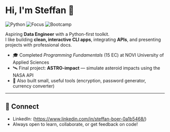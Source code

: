 # Hi, I'm Steffan 👋

![Python](https://img.shields.io/badge/Python-3.10%2B-blue)
![Focus](https://img.shields.io/badge/Focus-Data%20Engineering-informational)
![Bootcamp](https://img.shields.io/badge/NOVI-Programming%20Fundamentals-success)

Aspiring **Data Engineer** with a Python-first toolkit.  
I like building **clean, interactive CLI apps**, integrating **APIs**, and presenting projects with professional docs.

- 🎓 Completed *Programming Fundamentals* (15 EC) at NOVI University of Applied Sciences  
- 🛰️ Final project: **ASTRO-impact** — simulate asteroid impacts using the NASA API  
- 🔐 Also built small, useful tools (encryption, password generator, currency converter)

---

## 🤝 Connect

- LinkedIn: (https://www.linkedin.com/in/steffan-boer-0a1b5468/)
- Always open to learn, collaborate, or get feedback on code!

